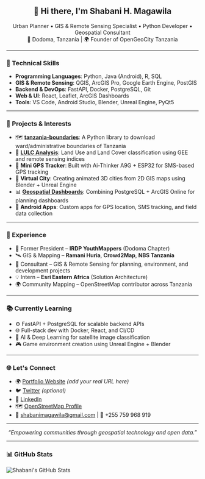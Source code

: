 <!-- README.md -->

<h2 align="center">👋 Hi there, I'm Shabani H. Magawila</h2>

<p align="center">
  Urban Planner • GIS & Remote Sensing Specialist • Python Developer • Geospatial Consultant<br>
  📍 Dodoma, Tanzania | 🌍 Founder of OpenGeoCity Tanzania
</p>

---

### 🔧 Technical Skills

- **Programming Languages**: Python, Java (Android), R, SQL
- **GIS & Remote Sensing**: QGIS, ArcGIS Pro, Google Earth Engine, PostGIS
- **Backend & DevOps**: FastAPI, Docker, PostgreSQL, Git
- **Web & UI**: React, Leaflet, ArcGIS Dashboards
- **Tools**: VS Code, Android Studio, Blender, Unreal Engine, PyQt5

---

### 🚀 Projects & Interests

- 🗺️ **[tanzania-boundaries](#)**: A Python library to download ward/administrative boundaries of Tanzania
- 🌾 **[LULC Analysis](https://code.earthengine.google.com/ff59f8823f418c55f01ffa5e7091d1fe)**: Land Use and Land Cover classification using GEE and remote sensing indices
- 📡 **Mini GPS Tracker**: Built with Ai-Thinker A9G + ESP32 for SMS-based GPS tracking
- 🌆 **Virtual City**: Creating animated 3D cities from 2D GIS maps using Blender + Unreal Engine
- 📊 **[Geospatial Dashboards](https://gistz.nbs.go.tz/portal/apps/experiencebuilder/experience/?id=0ff51ecf002244a7a1c0f74291df7b54)**: Combining PostgreSQL + ArcGIS Online for planning dashboards
- 📱 **Android Apps**: Custom apps for GPS location, SMS tracking, and field data collection

---

### 🏢 Experience

- 🧭 Former President – **IRDP YouthMappers** (Dodoma Chapter)
- 🛰️ GIS & Mapping – **Ramani Huria**, **Crowd2Map**, **NBS Tanzania**
- 💼 Consultant – GIS & Remote Sensing for planning, environment, and development projects
- 💡 Intern – **Esri Eastern Africa** (Solution Architecture)
- 🌍 Community Mapping – OpenStreetMap contributor across Tanzania

---

### 📚 Currently Learning

- ⚙️ FastAPI + PostgreSQL for scalable backend APIs
- 🌐 Full-stack dev with Docker, React, and CI/CD
- 🧠 AI & Deep Learning for satellite image classification
- 🎮 Game environment creation using Unreal Engine + Blender

---

### 🌐 Let's Connect

- 🌍 [Portfolio Website](#) *(add your real URL here)*
- 🐦 [Twitter](https://twitter.com/) *(optional)*
- 💼 [LinkedIn](https://linkedin.com/in/shabanimagawila)
- 🗺️ [OpenStreetMap Profile](https://www.openstreetmap.org/user/ShabaniMagawila)
- 📧 shabanimagawila@gmail.com | 📱 +255 759 968 919

---

<p align="center"><em>“Empowering communities through geospatial technology and open data.”</em></p>

---

### 📊 GitHub Stats

![Shabani's GitHub Stats](https://github-readme-stats.vercel.app/api?username=ShabaniMagawila&count_private=true&show_icons=true)

